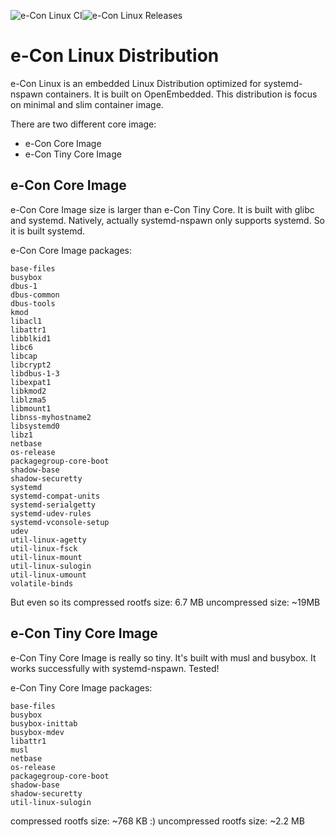 ![e-Con Linux CI](https://github.com/mofm/meta-econ/actions/workflows/ci.yml/badge.svg)![e-Con Linux Releases](https://github.com/mofm/meta-econ/actions/workflows/cd.yml/badge.svg)

# e-Con Linux Distribution

e-Con Linux is an embedded Linux Distribution optimized for systemd-nspawn containers. It is built on OpenEmbedded. This distribution is focus on minimal and slim container image.

There are two different core image: 

- e-Con Core Image
- e-Con Tiny Core Image

## e-Con Core Image

e-Con Core Image size is larger than e-Con Tiny Core. It is built with glibc and systemd. Natively, actually systemd-nspawn only supports systemd. So it is built systemd.

e-Con Core Image packages:

````
base-files
busybox
dbus-1
dbus-common
dbus-tools
kmod
libacl1
libattr1
libblkid1
libc6
libcap
libcrypt2
libdbus-1-3 
libexpat1
libkmod2
liblzma5
libmount1
libnss-myhostname2
libsystemd0
libz1
netbase
os-release
packagegroup-core-boot
shadow-base
shadow-securetty
systemd
systemd-compat-units
systemd-serialgetty
systemd-udev-rules
systemd-vconsole-setup
udev
util-linux-agetty
util-linux-fsck
util-linux-mount
util-linux-sulogin
util-linux-umount
volatile-binds
````

But even so its compressed rootfs size: 6.7 MB
uncompressed size: ~19MB

## e-Con Tiny Core Image

e-Con Tiny Core Image is really so tiny. It's built with musl and busybox. It works successfully with systemd-nspawn. Tested!

e-Con Tiny Core Image packages:

````
base-files
busybox
busybox-inittab
busybox-mdev
libattr1
musl
netbase
os-release
packagegroup-core-boot
shadow-base
shadow-securetty
util-linux-sulogin
````

compressed rootfs size: ~768 KB :)
uncompressed rootfs size: ~2.2 MB
